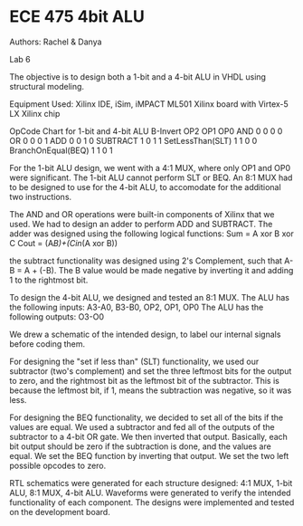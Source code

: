 # ECE 475 4bit ALU
Authors: Rachel & Danya

Lab 6

The objective is to design both a 1-bit and a 4-bit ALU in VHDL using structural modeling.

Equipment Used:
Xilinx IDE, iSim, iMPACT
ML501 Xilinx board with Virtex-5 LX Xilinx chip

OpCode Chart for 1-bit and 4-bit ALU
                B-Invert  OP2 OP1 OP0
AND                 0      0   0   0   
OR                  0      0   0   1
ADD                 0      0   1   0
SUBTRACT            1      0   1   1
SetLessThan(SLT)    1      1   0   0
BranchOnEqual(BEQ)  1      1   0   1

For the 1-bit ALU design, we went with a 4:1 MUX, where only OP1 and OP0 were significant.
The 1-bit ALU cannot perform SLT or BEQ.
An 8:1 MUX had to be designed to use for the 4-bit ALU, to accomodate for the additional two instructions.

The AND and OR operations were built-in components of Xilinx that we used.
We had to design an adder to perform ADD and SUBTRACT. 
The adder was designed using the following logical functions:
Sum = A xor B xor C
Cout = (A*B)+(Cin*(A xor B))

the subtract functionality was designed using 2's Complement, such that A-B = A + (-B).
The B value would be made negative by inverting it and adding 1 to the rightmost bit.

To design the 4-bit ALU, we designed and tested an 8:1 MUX. 
The ALU has the following inputs:
A3-A0, B3-B0, OP2, OP1, OP0
The ALU has the following outputs:
O3-O0

We drew a schematic of the intended design, to label our internal signals before coding them.

For designing the "set if less than" (SLT) functionality, we used our subtractor (two's complement) and set the three 
leftmost bits for the output to zero, and the rightmost bit as the leftmost bit of the subtractor. 
This is because the leftmost bit, if 1, means the subtraction was negative, so it was less. 

For designing the BEQ functionality, we decided to set all of the bits if the values are equal. 
We used a subtractor and fed all of the outputs of the subtractor to a 4-bit OR gate. 
We then inverted that output. Basically, each bit output should be zero if the subtraction is done,
and the values are equal. We set the BEQ function by inverting that output. We set the two left 
possible opcodes to zero.

RTL schematics were generated for each structure designed: 4:1 MUX, 1-bit ALU, 8:1 MUX, 4-bit ALU.
Waveforms were generated to verify the intended functionality of each component.
The designs were implemented and tested on the development board.
